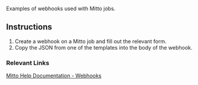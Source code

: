 Examples of webhooks used with Mitto jobs.

## Instructions
1. Create a webhook on a Mitto job and fill out the relevant form.
2. Copy the JSON from one of the templates into the body of the webhook.

### Relevant Links
[Mitto Help Documentation - Webhooks](https://www.zuar.com/help/mitto/webhooks)